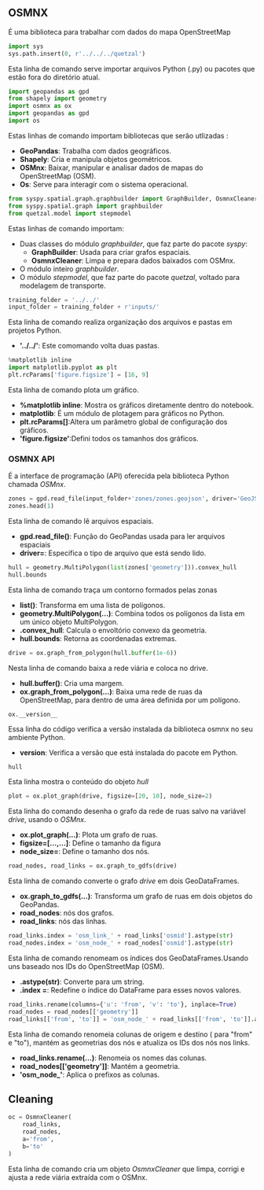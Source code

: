 
## OSMNX

É uma biblioteca para trabalhar com dados do mapa OpenStreetMap

```python
import sys
sys.path.insert(0, r'../../../quetzal')
```
Esta linha de comando serve importar arquivos Python (.py) ou pacotes que estão fora do diretório atual.

```python
import geopandas as gpd
from shapely import geometry
import osmnx as ox
import geopandas as gpd
import os
```
Estas linhas de comando importam bibliotecas que serão utlizadas :
- **GeoPandas**: Trabalha com dados geográficos.
- **Shapely**: Cria e manipula objetos geométricos.
- **OSMnx**: Baixar, manipular e analisar dados de mapas do OpenStreetMap (OSM).
- **Os**: Serve para interagir com o sistema operacional.

 ```python
from syspy.spatial.graph.graphbuilder import GraphBuilder, OsmnxCleaner
from syspy.spatial.graph import graphbuilder
from quetzal.model import stepmodel
```
Estas linhas de comando importam:
- Duas classes do módulo *graphbuilder*, que faz parte do pacote *syspy*:
  + **GraphBuilder**: Usada para criar grafos espaciais.
  + **OsmnxCleaner**: Limpa e prepara dados baixados com OSMnx.
-  O módulo inteiro *graphbuilder*.
- O módulo *stepmodel*, que faz parte do pacote *quetzal*, voltado para modelagem de transporte.

 ```python
training_folder = '../../'
input_folder = training_folder + r'inputs/'
```
Esta linha de comando realiza organização dos arquivos e pastas em projetos Python.
- **'../../'**: Este comomando volta duas pastas.
```python
%matplotlib inline
import matplotlib.pyplot as plt
plt.rcParams['figure.figsize'] = [16, 9]
```
Esta linha de comando plota um gráfico.
- **%matplotlib inline**: Mostra os gráficos diretamente dentro do notebook.
- **matplotlib**: É um módulo de plotagem para gráficos no Python.
- **plt.rcParams[]**:Altera um parâmetro global de configuração dos gráficos.
- **'figure.figsize'**:Defini todos os tamanhos dos gráficos.

### OSMNX API
É a interface de programação (API) oferecida pela biblioteca Python chamada *OSMnx*.
```python
zones = gpd.read_file(input_folder+'zones/zones.geojson', driver='GeoJSON')
zones.head(1)
```
Esta linha de comando lê arquivos espaciais.
- **gpd.read_file()**: Função do GeoPandas usada para ler arquivos espaciais
- **driver=**: Especifica o tipo de arquivo que está sendo lido.
```python
hull = geometry.MultiPolygon(list(zones['geometry'])).convex_hull
hull.bounds
```
Esta linha de comando traça um contorno formados pelas zonas
- **list()**: Transforma em uma lista de polígonos.
- **geometry.MultiPolygon(...)**: Combina todos os polígonos da lista em um único objeto MultiPolygon.
- **.convex_hull**: Calcula o envoltório convexo da geometria.
- **hull.bounds**: Retorna as coordenadas extremas.
```python
drive = ox.graph_from_polygon(hull.buffer(1e-6))
```
Nesta linha de comando baixa a rede viária e coloca no drive.
- **hull.buffer()**: Cria uma margem.
- **ox.graph_from_polygon(...)**: Baixa uma rede de ruas da OpenStreetMap, para dentro de uma área definida por um polígono.

```pyhton
ox.__version__
```
Essa linha do código verifica a versão instalada da biblioteca osmnx no seu ambiente Python.
- **__version__**: Verifica a versão que está instalada do pacote em Python.

```python
hull
```
Esta linha mostra o conteúdo do objeto *hull*

```python
plot = ox.plot_graph(drive, figsize=[20, 10], node_size=2)
```
Esta linha do comando desenha o grafo da rede de ruas salvo na variável *drive*, usando o *OSMnx*.
- **ox.plot_graph(...)**: Plota um grafo de ruas.
- **figsize=[...,...]**: Define o tamanho da figura
-  **node_size=**: Define o tamanho dos nós.

```python
road_nodes, road_links = ox.graph_to_gdfs(drive)
```
Esta linha de comando converte o grafo *drive* em dois GeoDataFrames.
- **ox.graph_to_gdfs(...)**: Transforma um grafo de ruas em dois objetos do GeoPandas.
- **road_nodes**: nós dos grafos.
- **road_links**: nós das linhas.

```python
road_links.index = 'osm_link_' + road_links['osmid'].astype(str)
road_nodes.index = 'osm_node_' + road_nodes['osmid'].astype(str)
```
Esta linha de comando renomeam os índices dos GeoDataFrames.Usando uns baseado nos IDs do OpenStreetMap (OSM).
- **.astype(str)**: Converte para um string.
- **.index =**: Redefine o índice do DataFrame para esses novos valores.

```python
road_links.rename(columns={'u': 'from', 'v': 'to'}, inplace=True)
road_nodes = road_nodes[['geometry']]
road_links[['from', 'to']] = 'osm_node_' + road_links[['from', 'to']].astype(str)
```
Esta linha de comando renomeia colunas de origem e destino ( para "from" e "to"), mantém as geometrias dos nós e atualiza os IDs dos nós nos links.
- **road_links.rename(...)**: Renomeia os nomes das colunas.
- **road_nodes[['geometry']]**: Mantém a geometria.
- **'osm_node_'**: Aplica o prefixos as colunas.

 ## Cleaning
```python
oc = OsmnxCleaner(
    road_links, 
    road_nodes, 
    a='from', 
    b='to'
)
```
Esta linha de comando cria um objeto *OsmnxCleaner* que limpa, corrigi e ajusta a rede viária extraída com o OSMnx.
















  

